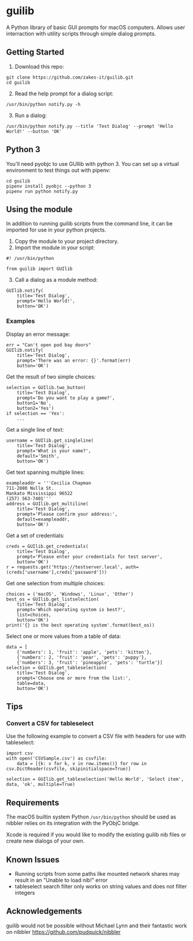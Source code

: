 # guilib
A Python library of basic GUI prompts for macOS computers. Allows user interraction with utility scripts through simple dialog prompts.

## Getting Started
1. Download this repo:
```
git clone https://github.com/zakes-it/guilib.git
cd guilib
```
2. Read the help prompt for a dialog script:
```
/usr/bin/python notify.py -h
```
3. Run a dialog:
```
/usr/bin/python notify.py --title 'Test Dialog' --prompt 'Hello World!' --button 'OK'
```

## Python 3
You'll need pyobjc to use GUIlib with python 3. You can set up a virtual environment to test things out with pipenv:
```
cd guilib
pipenv install pyobjc --python 3
pipenv run python notify.py
```

## Using the module
In addition to running guilib scripts from the command line, it can be imported for use in your python projects.
1. Copy the module to your project directory.
2. Import the module in your script:
```
#! /usr/bin/python

from guilib import GUIlib
```
3. Call a dialog as a module method:
```
GUIlib.notify(
    title='Test Dialog',
    prompt='Hello World!',
    button='OK')
```
### Examples
Display an error message:
```
err = "Can't open pod bay doors"
GUIlib.notify(
    title='Test Dialog',
    prompt='There was an error: {}'.format(err)
    button='OK')
```
Get the result of two simple choices:
```
selection = GUIlib.two_button(
    title='Test Dialog',
    prompt='Do you want to play a game?',
    button1='No',
    button2='Yes')
if selection == 'Yes':
    ...
```
Get a single line of text:
```
username = GUIlib.get_singleline(
    title='Test Dialog',
    prompt='What is your name?',
    default='Smith',
    button='OK')
```
Get text spanning multiple lines:
```
exampleaddr = '''Cecilia Chapman
711-2880 Nulla St.
Mankato Mississippi 96522
(257) 563-7401'''
address = GUIlib.get_multiline(
    title='Test Dialog',
    prompt='Please confirm your address:',
    default=exampleaddr,
    button='OK')
```
Get a set of credentials:
```
creds = GUIlib.get_credentials(
    title='Test Dialog',
    prompt='Please enter your credentials for test server',
    button='OK')
r = requests.get('https://testserver.local', auth=(creds['username'],creds['password']))
```
Get one selection from multiple choices:
```
choices = ('macOS', 'Windows', 'Linux', 'Other')
best_os = GUIlib.get_listselection(
    title='Test Dialog',
    prompt='Which operating system is best?',
    list=choices,
    button='OK')
print('{} is the best operating system'.format(best_os))
```
Select one or more values from a table of data:
```
data = [
    {'numbers': 1, 'fruit': 'apple', 'pets': 'kitten'},
    {'numbers': 2, 'fruit': 'pear', 'pets': 'puppy'},
    {'numbers': 3, 'fruit': 'pineapple', 'pets': 'turtle'}]
selection = GUIlib.get_tableselection(
    title='Test Dialog',
    prompt='Choose one or more from the list:',
    table=data,
    button='OK')
```
## Tips
### Convert a CSV for tableselect
Use the following example to convert a CSV file with headers for use with tableselect:
```
import csv
with open('CSVSample.csv') as csvfile:
    data = [{k: v for k, v in row.items()} for row in csv.DictReader(csvfile, skipinitialspace=True)]

selection = GUIlib.get_tableselection('Hello World', 'Select item', data, 'ok', multiple=True)
```

## Requirements
The macOS builtin system Python `/usr/bin/python` should be used as nibbler relies on its integration with the PyObjC bridge.

Xcode is required if you would like to modify the existing guilib nib files or create new dialogs of your own.

## Known Issues
* Running scripts from some paths like mounted network shares may result in an "Unable to load nib!" error
* tableselect search filter only works on string values and does not filter integers

## Acknowledgements
guilib would not be possible without Michael Lynn and their fantastic work on nibbler https://github.com/pudquick/nibbler